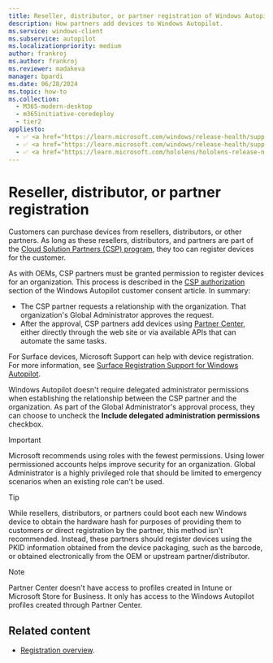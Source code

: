 ```yaml
---
title: Reseller, distributor, or partner registration of Windows Autopilot devices
description: How partners add devices to Windows Autopilot.
ms.service: windows-client
ms.subservice: autopilot
ms.localizationpriority: medium
author: frankroj
ms.author: frankroj
ms.reviewer: madakeva
manager: bpardi
ms.date: 06/28/2024
ms.topic: how-to
ms.collection:
  - M365-modern-desktop
  - m365initiative-coredeploy
  - tier2
appliesto:
  - ✅ <a href="https://learn.microsoft.com/windows/release-health/supported-versions-windows-client" target="_blank">Windows 11</a>
  - ✅ <a href="https://learn.microsoft.com/windows/release-health/supported-versions-windows-client" target="_blank">Windows 10</a>
  - ✅ <a href="https://learn.microsoft.com/hololens/hololens-release-notes" target="_blank">Windows Holographic</a>
---
```


# Reseller, distributor, or partner registration

Customers can purchase devices from resellers, distributors, or other partners. As long as these resellers, distributors, and partners are part of the [Cloud Solution Partners (CSP) program](https://partner.microsoft.com/cloud-solution-provider), they too can register devices for the customer.

As with OEMs, CSP partners must be granted permission to register devices for an organization. This process is described in the [CSP authorization](registration-auth.md#csp-authorization) section of the Windows Autopilot customer consent article. In summary:

- The CSP partner requests a relationship with the organization. That organization's Global Administrator approves the request.
- After the approval, CSP partners add devices using [Partner Center](https://partner.microsoft.com/pcv/dashboard/overview), either directly through the web site or via available APIs that can automate the same tasks.

For Surface devices, Microsoft Support can help with device registration. For more information, see [Surface Registration Support for Windows Autopilot](/surface/surface-autopilot-registration-support).

Windows Autopilot doesn't require delegated administrator permissions when establishing the relationship between the CSP partner and the organization. As part of the Global Administrator's approval process, they can choose to uncheck the **Include delegated administration permissions** checkbox.

<!-- MAXADO-9048730 -->

> [!IMPORTANT]
>
> Microsoft recommends using roles with the fewest permissions. Using lower permissioned accounts helps improve security for an organization. Global Administrator is a highly privileged role that should be limited to emergency scenarios when an existing role can't be used.

> [!TIP]
>
> While resellers, distributors, or partners could boot each new Windows device to obtain the hardware hash for purposes of providing them to customers or direct registration by the partner, this method isn't recommended. Instead, these partners should register devices using the PKID information obtained from the device packaging, such as the barcode, or obtained electronically from the OEM or upstream partner/distributor.

> [!NOTE]
>
> Partner Center doesn't have access to profiles created in Intune or Microsoft Store for Business. It only has access to the Windows Autopilot profiles created through Partner Center.

## Related content

- [Registration overview](registration-overview.md).

